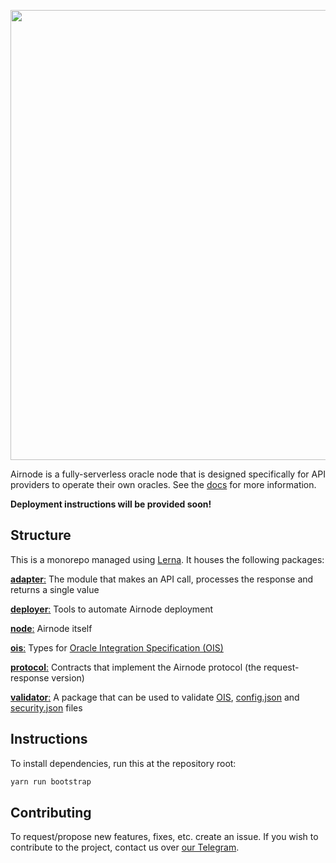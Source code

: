 <p align="center">
  <img src="https://user-images.githubusercontent.com/19530665/93134568-9bc9f580-f6e1-11ea-9a21-d9f5bed74fc7.png" width="720" />
</p>

Airnode is a fully-serverless oracle node that is designed specifically for API providers to operate their own oracles.
See the [docs](https://github.com/api3dao/api3-docs) for more information.

**Deployment instructions will be provided soon!**

## Structure

This is a monorepo managed using [Lerna](https://github.com/lerna/lerna).
It houses the following packages:

[**adapter**:](/packages/adapter/README.md) The module that makes an API call, processes the response and returns a single value

[**deployer**:](/packages/deployer/README.md) Tools to automate Airnode deployment

[**node**:](/packages/node/README.md) Airnode itself

[**ois**:](/packages/ois) Types for [Oracle Integration Specification (OIS)](https://github.com/api3dao/api3-docs/blob/master/airnode/2-6-ois.md)

[**protocol**:](/packages/protocol/README.md) Contracts that implement the Airnode protocol (the request-response version)

[**validator**:](/packages/validator) A package that can be used to validate [OIS](https://github.com/api3dao/api3-docs/blob/master/airnode/2-6-ois.md), [config.json](https://github.com/api3dao/api3-docs/blob/master/airnode/2-7-config-json.md) and [security.json](https://github.com/api3dao/api3-docs/blob/master/airnode/2-8-security-json.md) files

## Instructions

To install dependencies, run this at the repository root:
```sh
yarn run bootstrap
```

## Contributing

To request/propose new features, fixes, etc. create an issue.
If you wish to contribute to the project, contact us over [our Telegram](https://t.me/API3DAO).
